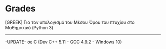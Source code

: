 # Grades 



[GREEK] Για τον υπολογισμό του Μέσου Όρου του πτυχίου στο Μαθηματικό (Python 3)

---------------------------------------------------------------

-UPDATE- σε C (Dev C++ 5.11 - GCC 4.9.2 - Windows 10)

